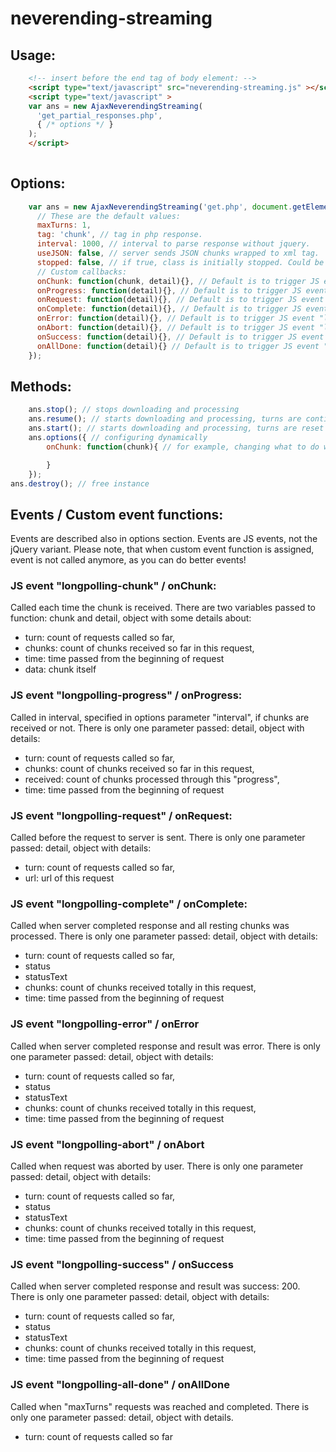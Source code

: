 # neverending-streaming



## Usage:
``` html
    <!-- insert before the end tag of body element: -->
    <script type="text/javascript" src="neverending-streaming.js" ></script>
    <script type="text/javascript" >
    var ans = new AjaxNeverendingStreaming(
      'get_partial_responses.php',
      { /* options */ }
    );
    </script>
    
```

## Options:
``` javascript
    var ans = new AjaxNeverendingStreaming('get.php', document.getElementById('results1'), {
      // These are the default values:
      maxTurns: 1,
      tag: 'chunk', // tag in php response.
      interval: 1000, // interval to parse response without jquery.
      useJSON: false, // server sends JSON chunks wrapped to xml tag.
      stopped: false, // if true, class is initially stopped. Could be started with method "resume".
      // Custom callbacks:
      onChunk: function(chunk, detail){}, // Default is to trigger JS event "longpolling-chunk"
      onProgress: function(detail){}, // Default is to trigger JS event "longpolling-progress"
      onRequest: function(detail){}, // Default is to trigger JS event "longpolling-request"
      onComplete: function(detail){}, // Default is to trigger JS event "longpolling-complete"
      onError: function(detail){}, // Default is to trigger JS event "longpolling-error"
      onAbort: function(detail){}, // Default is to trigger JS event "longpolling-abort"
      onSuccess: function(detail){}, // Default is to trigger JS event "longpolling-success"
      onAllDone: function(detail){} // Default is to trigger JS event "longpolling-all-done"      
    });
```

## Methods:
``` javascript
    ans.stop(); // stops downloading and processing
    ans.resume(); // starts downloading and processing, turns are continuing 
    ans.start(); // starts downloading and processing, turns are reset to 0 
    ans.options({ // configuring dynamically
        onChunk: function(chunk){ // for example, changing what to do with processed chunk

        }
    });
ans.destroy(); // free instance
```

## Events / Custom event functions:
Events are described also in options section. Events are JS events, not the jQuery variant. Please note, that when custom event function is assigned, event is not called anymore, as you can do better events!

### JS event "longpolling-chunk" / onChunk: 
Called each time the chunk is received. There are two variables passed to function: chunk and detail, object with some details about:
+ turn: count of requests called so far,
+ chunks: count of chunks received so far in this request,
+ time: time passed from the beginning of request
+ data: chunk itself
      
### JS event "longpolling-progress" / onProgress:
Called in interval, specified in options parameter "interval", if chunks are received or not.
There is only one parameter passed: detail, object with details:
+ turn: count of requests called so far,
+ chunks: count of chunks received so far in this request,
+ received: count of chunks processed through this "progress",
+ time: time passed from the beginning of request

### JS event "longpolling-request" / onRequest:
Called before the request to server is sent.
There is only one parameter passed: detail, object with details:
+ turn: count of requests called so far,
+ url: url of this request

### JS event "longpolling-complete" / onComplete:
Called when server completed response and all resting chunks was processed.
There is only one parameter passed: detail, object with details:
+ turn: count of requests called so far,
+ status
+ statusText
+ chunks: count of chunks received totally in this request,
+ time: time passed from the beginning of request      

### JS event "longpolling-error" / onError
Called when server completed response and result was error.
There is only one parameter passed: detail, object with details:
+ turn: count of requests called so far,
+ status
+ statusText
+ chunks: count of chunks received totally in this request,
+ time: time passed from the beginning of request 

### JS event "longpolling-abort" / onAbort
Called when request was aborted by user.
There is only one parameter passed: detail, object with details:
+ turn: count of requests called so far,
+ status
+ statusText
+ chunks: count of chunks received totally in this request,
+ time: time passed from the beginning of request 

### JS event "longpolling-success" / onSuccess
Called when server completed response and result was success: 200.
There is only one parameter passed: detail, object with details:
+ turn: count of requests called so far,
+ status
+ statusText
+ chunks: count of chunks received totally in this request,
+ time: time passed from the beginning of request 

### JS event "longpolling-all-done" / onAllDone
Called when "maxTurns" requests was reached and completed.
There is only one parameter passed: detail, object with details.
+ turn: count of requests called so far

